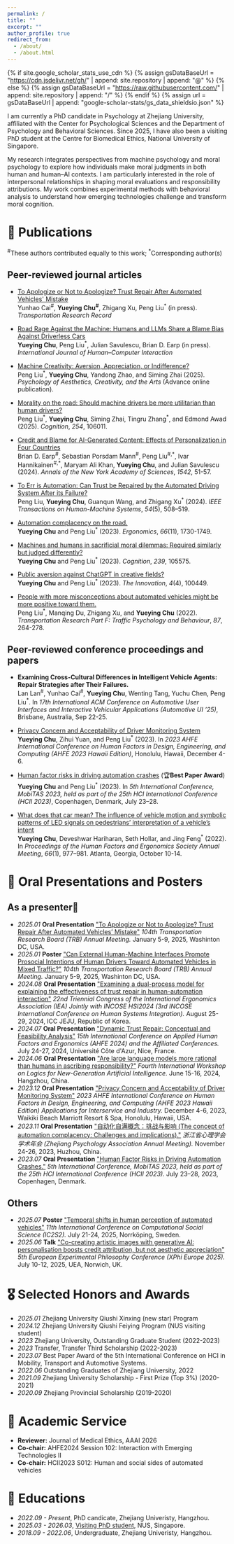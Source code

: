 ```yaml
---
permalink: /
title: ""
excerpt: ""
author_profile: true
redirect_from: 
  - /about/
  - /about.html
---
```


{% if site.google_scholar_stats_use_cdn %}
{% assign gsDataBaseUrl = "https://cdn.jsdelivr.net/gh/" | append: site.repository | append: "@" %}
{% else %}
{% assign gsDataBaseUrl = "https://raw.githubusercontent.com/" | append: site.repository | append: "/" %}
{% endif %}
{% assign url = gsDataBaseUrl | append: "google-scholar-stats/gs_data_shieldsio.json" %}

<span class='anchor' id='about-me'></span>
I am currently a PhD candidate in Psychology at Zhejiang University, affiliated with the Center for Psychological Sciences and the Department of Psychology and Behavioral Sciences. Since 2025, I have also been a visiting PhD student at the Centre for Biomedical Ethics, National University of Singapore.

My research integrates perspectives from machine psychology and moral psychology to explore how individuals make moral judgments in both human and human–AI contexts. I am particularly interested in the role of interpersonal relationships in shaping moral evaluations and responsibility attributions. My work combines experimental methods with behavioral analysis to understand how emerging technologies challenge and transform moral cognition.

# 📝 Publications
<sup>#</sup>These authors contributed equally to this work; <sup>\*</sup>Corresponding author(s)
## Peer-reviewed journal articles
- [To Apologize or Not to Apologize? Trust Repair After Automated Vehicles' Mistake](https://doi.org/10.1177/03611981251355535)  
Yunhao Cai<sup>#</sup>, **Yueying Chu<sup>#</sup>**, Zhigang Xu, Peng Liu<sup>\*</sup> (in press). *Transportation Research Record*

- [Road Rage Against the Machine: Humans and LLMs Share a Blame Bias Against Driverless Cars](https://doi.org/10.1080/10447318.2025.2526593)  
**Yueying Chu**, Peng Liu<sup>\*</sup>, Julian Savulescu, Brian D. Earp (in press). *International Journal of Human–Computer Interaction*

- [Machine Creativity: Aversion, Appreciation, or Indifference?](https://psycnet.apa.org/doi/10.1037/aca0000739)  
Peng Liu<sup>\*</sup>, **Yueying Chu**, Yandong Zhao, and Siming Zhai (2025). *Psychology of Aesthetics, Creativity, and the Arts* (Advance online publication).

- [Morality on the road: Should machine drivers be more utilitarian than human drivers?](https://doi.org/10.1016/j.cognition.2024.106011)  
Peng Liu<sup>\*</sup>, **Yueying Chu**, Siming Zhai, Tingru Zhang<sup>\*</sup>, and Edmond Awad (2025). *Cognition*, *254*, 106011.

- [Credit and Blame for AI-Generated Content: Effects of Personalization in Four Countries](https://doi.org/10.1111/nyas.15258)  
Brian D. Earp<sup>#</sup>, Sebastian Porsdam Mann<sup>#</sup>, Peng Liu<sup>#,\*</sup>, Ivar Hannikainen<sup>#,\*</sup>, Maryam Ali Khan, **Yueying Chu**, and Julian Savulescu (2024). *Annals of the New York Academy of Sciences*, *1542*, 51-57.

- [To Err is Automation: Can Trust be Repaired by the Automated Driving System After its Failure?](https://doi.org/10.1109/THMS.2024.3434680)  
Peng Liu, **Yueying Chu**, Guanqun Wang, and Zhigang Xu<sup>\*</sup> (2024). *IEEE Transactions on Human-Machine Systems*, *54*(5), 508–519.

- [Automation complacency on the road.](https://doi.org/10.1080/00140139.2023.2210793)  
**Yueying Chu** and Peng Liu<sup>\*</sup> (2023). *Ergonomics*, *66*(11), 1730-1749.

- [Machines and humans in sacrificial moral dilemmas: Required similarly but judged differently?](https://doi.org/10.1016/j.cognition.2023.105575)  
**Yueying Chu** and Peng Liu<sup>\*</sup> (2023). *Cognition*, *239*, 105575.

- [Public aversion against ChatGPT in creative fields?](https://doi.org/10.1016/j.xinn.2023.100449)  
**Yueying Chu** and Peng Liu<sup>\*</sup> (2023). *The Innovation*, *4*(4), 100449.

- [People with more misconceptions about automated vehicles might be more positive toward them.](https://doi.org/10.1016/j.trf.2022.04.010)  
Peng Liu<sup>\*</sup>, Manqing Du, Zhigang Xu, and **Yueying Chu** (2022). *Transportation Research Part F: Traffic Psychology and Behaviour*, *87*, 264-278.

## Peer-reviewed conference proceedings and papers
- **Examining Cross-Cultural Differences in Intelligent Vehicle Agents: Repair Strategies after Their Failures.**  
Lan Lan<sup>#</sup>, Yunhao Cai<sup>#</sup>, **Yueying Chu**, Wenting Tang, Yuchu Chen, Peng Liu<sup>\*</sup>. In *17th International ACM Conference on Automotive User Interfaces and Interactive Vehicular Applications (Automotive UI ’25)*, Brisbane, Australia, Sep 22-25.

- [Privacy Concern and Acceptability of Driver Monitoring System](https://doi.org/10.54941/ahfe1004419)  
**Yueying Chu**, Zihui Yuan, and Peng Liu<sup>\*</sup> (2023). In *2023 AHFE International Conference on Human Factors in Design, Engineering, and Computing (AHFE 2023 Hawaii Edition)*, Honolulu, Hawaii, December 4-6.

- [Human factor risks in driving automation crashes](https://doi.org/10.1007/978-3-031-35678-0_1) (🏆**Best Paper Award**)  
**Yueying Chu** and Peng Liu<sup>\*</sup> (2023). In *5th International Conference, MobiTAS 2023, held as part of the 25th HCI International Conference (HCII 2023)*, Copenhagen, Denmark, July 23–28.

- [What does that car mean? The influence of vehicle motion and symbolic patterns of LED signals on pedestrians’ interpretation of a vehicle’s intent](https://doi.org/10.1177/1071181322661390)  
**Yueying Chu**, Deveshwar Hariharan, Seth Hollar, and Jing Feng<sup>\*</sup> (2022). In *Proceedings of the Human Factors and Ergonomics Society Annual Meeting*, *66*(1), 977–981. Atlanta, Georgia, October 10-14.

# 💬 Oral Presentations and Posters
## As a presenter🎤
- *2025.01* **Oral Presentation** <u>"To Apologize or Not to Apologize? Trust Repair After Automated Vehicles’ Mistake"</u> *104th Transportation Research Board (TRB) Annual Meeting.* January 5-9, 2025, Washinton DC, USA.
- *2025.01* **Poster** <u>"Can External Human-Machine Interfaces Promote Prosocial Intentions of Human Drivers Toward Automated Vehicles in Mixed Traffic?"</u> *104th Transportation Research Board (TRB) Annual Meeting.* January 5-9, 2025, Washinton DC, USA.
- *2024.08* **Oral Presentation** <u>"Examining a dual-process model for explaining the effectiveness of trust repair in human-automation interaction"</u> *22nd Triennial Congress of the International Ergonomics Association (IEA) Jointly with INCOSE HSI2024 (3rd INCOSE International Conference on Human Systems Integration).* August 25-29, 2024, ICC JEJU, Republic of Korea.
- *2024.07* **Oral Presentation** <u>"Dynamic Trust Repair: Conceptual and Feasibility Analysis"</u> *15th International Conference on Applied Human Factors and Ergonomics (AHFE 2024) and the Affiliated Conferences.* July 24-27, 2024, Université Côte d'Azur, Nice, France.
- *2024.06* **Oral Presentation** <u>"Are large language models more rational than humans in ascribing responsibility?"</u> *Fourth International Workshop on Logics for New-Generation Artificial Intelligence.* June 15-16, 2024, Hangzhou, China.
- *2023.12* **Oral Presentation** <u>"Privacy Concern and Acceptability of Driver Monitoring System"</u> *2023 AHFE International Conference on Human Factors in Design, Engineering, and Computing (AHFE 2023 Hawaii Edition) Applications for Interservice and Industry.* December 4-6, 2023, Waikiki Beach Marriott Resort & Spa, Honolulu, Hawaii, USA.
- *2023.11* **Oral Presentation** <u>"自动化自满概念：挑战与影响 (The concept of automation complacency: Challenges and implications)."</u> *浙江省心理学会学术年会 (Zhejiang Psychology Association Annual Meeting).* November 24-26, 2023, Huzhou, China.
- *2023.07* **Oral Presentation** <u>"Human Factor Risks in Driving Automation Crashes."</u> *5th International Conference, MobiTAS 2023, held as part of the 25th HCI International Conference (HCII 2023).* July 23–28, 2023, Copenhagen, Denmark.
## Others
- *2025.07* **Poster** <u>"Temporal shifts in human perception of automated vehicles"</u> *11th International Conference on Computational Social Science (IC2S2).* July 21-24, 2025, Norrköping, Sweden.
- *2025.06* **Talk** <u>"Co-creating artistic images with generative AI: personalisation boosts credit attribution, but not aesthetic appreciation"</u> *5th European Experimental Philosophy Conference (XPhi Europe 2025).* July 10-12, 2025, UEA, Norwich, UK.

# 🎖 Selected Honors and Awards
- *2025.01* Zhejiang University Qiushi Xinxing (new star) Program
- *2024.12* Zhejiang University Qiushi Feiying Program (NUS visiting student)
- *2023* Zhejiang University, Outstanding Graduate Student (2022-2023)
- *2023* Transfer, Transfer Third Scholarship (2022-2023)
- *2023.07* Best Paper Award of the 5th International Conference on HCI in Mobility, Transport and Automotive Systems.
- *2022.06* Outstanding Graduates of Zhejiang University, 2022
- *2021.09* Zhejiang University Scholarship - First Prize (Top 3%) (2020-2021)
- *2020.09* Zhejiang Provincial Scholarship (2019-2020)

# 📄 Academic Service
- **Reviewer:** Journal of Medical Ethics, AAAI 2026
- **Co-chair:** AHFE2024 Session 102: Interaction with Emerging Technologies II
- **Co-chair:** HCII2023 S012: Human and social sides of automated vehicles

# 📖 Educations
- *2022.09 - Present*, PhD candicate, Zhejiang Univeristy, Hangzhou.
- *2025.03 - 2026.03*, [Visiting PhD student](https://medicine.nus.edu.sg/cbme/people_uri/chu-yueying/), NUS, Singapore.
- *2018.09 - 2022.06*, Undergraduate, Zhejiang Univeristy, Hangzhou.
